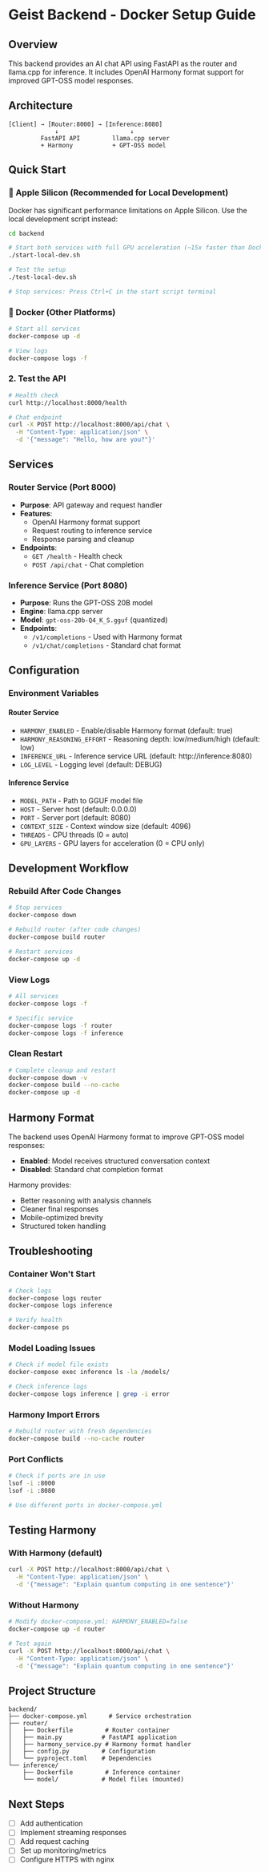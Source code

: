 # Geist Backend - Docker Setup Guide

## Overview

This backend provides an AI chat API using FastAPI as the router and llama.cpp for inference. It includes OpenAI Harmony format support for improved GPT-OSS model responses.

## Architecture

```
[Client] → [Router:8000] → [Inference:8080]
             ↓                    ↓
         FastAPI API         llama.cpp server
         + Harmony           + GPT-OSS model
```

## Quick Start

### 🍎 Apple Silicon (Recommended for Local Development)

Docker has significant performance limitations on Apple Silicon. Use the local development script instead:

```bash
cd backend

# Start both services with full GPU acceleration (~15x faster than Docker)
./start-local-dev.sh

# Test the setup
./test-local-dev.sh

# Stop services: Press Ctrl+C in the start script terminal
```

### 🐳 Docker (Other Platforms)

```bash
# Start all services
docker-compose up -d

# View logs
docker-compose logs -f
```

### 2. Test the API

```bash
# Health check
curl http://localhost:8000/health

# Chat endpoint
curl -X POST http://localhost:8000/api/chat \
  -H "Content-Type: application/json" \
  -d '{"message": "Hello, how are you?"}'
```

## Services

### Router Service (Port 8000)
- **Purpose**: API gateway and request handler
- **Features**: 
  - OpenAI Harmony format support
  - Request routing to inference service
  - Response parsing and cleanup
- **Endpoints**:
  - `GET /health` - Health check
  - `POST /api/chat` - Chat completion

### Inference Service (Port 8080)
- **Purpose**: Runs the GPT-OSS 20B model
- **Engine**: llama.cpp server
- **Model**: `gpt-oss-20b-Q4_K_S.gguf` (quantized)
- **Endpoints**:
  - `/v1/completions` - Used with Harmony format
  - `/v1/chat/completions` - Standard chat format

## Configuration

### Environment Variables

#### Router Service
- `HARMONY_ENABLED` - Enable/disable Harmony format (default: true)
- `HARMONY_REASONING_EFFORT` - Reasoning depth: low/medium/high (default: low)
- `INFERENCE_URL` - Inference service URL (default: http://inference:8080)
- `LOG_LEVEL` - Logging level (default: DEBUG)

#### Inference Service
- `MODEL_PATH` - Path to GGUF model file
- `HOST` - Server host (default: 0.0.0.0)
- `PORT` - Server port (default: 8080)
- `CONTEXT_SIZE` - Context window size (default: 4096)
- `THREADS` - CPU threads (0 = auto)
- `GPU_LAYERS` - GPU layers for acceleration (0 = CPU only)

## Development Workflow

### Rebuild After Code Changes

```bash
# Stop services
docker-compose down

# Rebuild router (after code changes)
docker-compose build router

# Restart services
docker-compose up -d
```

### View Logs

```bash
# All services
docker-compose logs -f

# Specific service
docker-compose logs -f router
docker-compose logs -f inference
```

### Clean Restart

```bash
# Complete cleanup and restart
docker-compose down -v
docker-compose build --no-cache
docker-compose up -d
```

## Harmony Format

The backend uses OpenAI Harmony format to improve GPT-OSS model responses:

- **Enabled**: Model receives structured conversation context
- **Disabled**: Standard chat completion format

Harmony provides:
- Better reasoning with analysis channels
- Cleaner final responses
- Mobile-optimized brevity
- Structured token handling

## Troubleshooting

### Container Won't Start
```bash
# Check logs
docker-compose logs router
docker-compose logs inference

# Verify health
docker-compose ps
```

### Model Loading Issues
```bash
# Check if model file exists
docker-compose exec inference ls -la /models/

# Check inference logs
docker-compose logs inference | grep -i error
```

### Harmony Import Errors
```bash
# Rebuild router with fresh dependencies
docker-compose build --no-cache router
```

### Port Conflicts
```bash
# Check if ports are in use
lsof -i :8000
lsof -i :8080

# Use different ports in docker-compose.yml
```

## Testing Harmony

### With Harmony (default)
```bash
curl -X POST http://localhost:8000/api/chat \
  -H "Content-Type: application/json" \
  -d '{"message": "Explain quantum computing in one sentence"}'
```

### Without Harmony
```bash
# Modify docker-compose.yml: HARMONY_ENABLED=false
docker-compose up -d router

# Test again
curl -X POST http://localhost:8000/api/chat \
  -H "Content-Type: application/json" \
  -d '{"message": "Explain quantum computing in one sentence"}'
```

## Project Structure

```
backend/
├── docker-compose.yml      # Service orchestration
├── router/
│   ├── Dockerfile         # Router container
│   ├── main.py           # FastAPI application
│   ├── harmony_service.py # Harmony format handler
│   ├── config.py         # Configuration
│   └── pyproject.toml    # Dependencies
└── inference/
    ├── Dockerfile         # Inference container
    └── model/            # Model files (mounted)
```

## Next Steps

- [ ] Add authentication
- [ ] Implement streaming responses
- [ ] Add request caching
- [ ] Set up monitoring/metrics
- [ ] Configure HTTPS with nginx